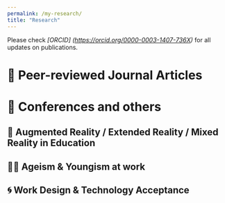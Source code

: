 ```yaml
---
permalink: /my-research/
title: "Research"
---
```


Please check *[ORCID] (https://orcid.org/0000-0003-1407-736X)* for all updates on publications. 

# 📖 Peer-reviewed Journal Articles

# 💬 Conferences and others

## 👾 Augmented Reality / Extended Reality / Mixed Reality in Education

## 🏃‍♀️ Ageism & Youngism at work

## 🌀 Work Design & Technology Acceptance

